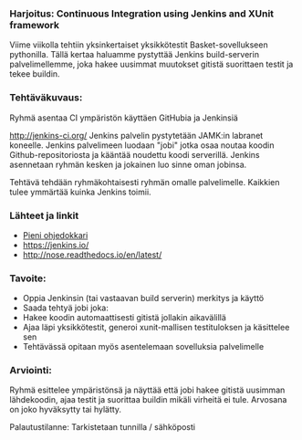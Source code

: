### Harjoitus: Continuous Integration using Jenkins and XUnit framework

Viime viikolla tehtiin yksinkertaiset yksikkötestit Basket-sovellukseen pythonilla.
Tällä kertaa haluamme pystyttää Jenkins build-serverin palvelimellemme, joka hakee uusimmat muutokset gitistä suorittaen testit ja tekee buildin.

### Tehtäväkuvaus:

Ryhmä asentaa CI ympäristön käyttäen GitHubia ja Jenkinsiä

http://jenkins-ci.org/
Jenkins palvelin pystytetään JAMK:in labranet koneelle. Jenkins palvelimeen luodaan "jobi" jotka osaa noutaa koodin Github-repositoriosta ja kääntää noudettu koodi serverillä. Jenkins asennetaan ryhmän kesken ja jokainen luo sinne oman jobinsa.

Tehtävä tehdään ryhmäkohtaisesti ryhmän omalle palvelimelle. Kaikkien tulee ymmärtää kuinka Jenkins toimii.


### Lähteet ja linkit

* [Pieni ohjedokkari](https://github.com/JAMK-IT/IIO123000-testing-course/wiki/GT6-ohjedokkari)
* https://jenkins.io/
* http://nose.readthedocs.io/en/latest/


### Tavoite:

* Oppia Jenkinsin (tai vastaavan build serverin) merkitys ja käyttö
* Saada tehtyä jobi joka:
 * Hakee koodin automaattisesti gitistä jollakin aikavälillä
 * Ajaa läpi yksikkötestit, generoi xunit-mallisen testituloksen ja käsittelee sen
* Tehtävässä opitaan myös asentelemaan sovelluksia palvelimelle

### Arviointi:

Ryhmä esittelee ympäristönsä ja näyttää että jobi hakee gitistä uusimman lähdekoodin, ajaa testit ja suorittaa buildin mikäli virheitä ei tule.
Arvosana on joko hyväksytty tai hylätty.

Palautustilanne: Tarkistetaan tunnilla / sähköposti
